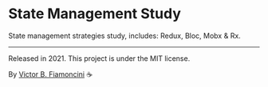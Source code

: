 # State Management Study

State management strategies study, includes: Redux, Bloc, Mobx & Rx.

----------

Released in 2021. This project is under the MIT license.

By [Victor B. Fiamoncini](https://github.com/Victor-Fiamonci) ☕️
